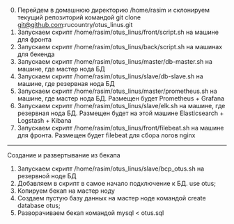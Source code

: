 0. Перейдем в домашнюю директорию /home/rasim и склонируем текущий репозиторий командой git clone git@github.com:rucountry/otus_linus.git
1. Запускаем скрипт /home/rasim/otus_linus/front/script.sh на машине для фронта
2. Запускаем скрипт /home/rasim/otus_linus/back/script.sh на машинах для бекенда
3. Запускаем скрипт /home/rasim/otus_linus/master/db-master.sh на машине, где мастер нода БД
4. Запускаем скрипт /home/rasim/otus_linus/slave/db-slave.sh на машине, где резервная нода БД
5. Запускаем скрипт /home/rasim/otus_linus/master/prometheus.sh на машине, где мастер нода БД. Размещен будет Prometheus + Grafana
6. Запускаем скрипт /home/rasim/otus_linus/slave/elk.sh на машине, где резервная нода БД. Размещен будет на этой машине Elasticsearch + Logstash + Kibana
7. Запускаем скрипт /home/rasim/otus_linus/front/filebeat.sh на машине для фронта. Размещен будет filebeat для сбора логов nginx
----------------------------------------------------------------------------------------------------------------------------------------------
Создание и развертывание из бекапа
1. Запускаем скрипт /home/rasim/otus_linus/slave/bcp_otus.sh на резервной ноде БД 
2. Добавляем в скрипт в самое начало подключение к БД. use otus;
3. Копируем бекап на мастер ноду
4. Создаем пустую базу данных на мастер ноде командой create database otus;
5. Разворачиваем бекап командой mysql < otus.sql

